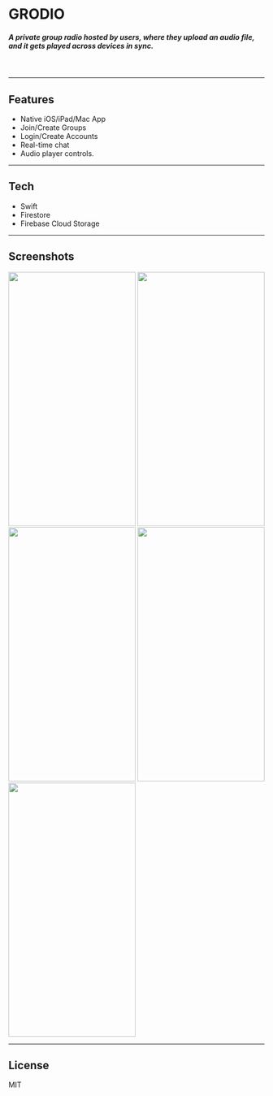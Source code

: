 # **GRODIO**

##### *A private group radio hosted by users, where they upload an audio file, and it gets played across devices in sync.*
&nbsp;

----

## Features

* Native iOS/iPad/Mac App
* Join/Create Groups
* Login/Create Accounts
* Real-time chat
* Audio player controls.

----
## Tech

* Swift
* Firestore
* Firebase Cloud Storage

----

## Screenshots


<img src="https://user-images.githubusercontent.com/22425597/223355251-9b7af28c-14f2-4b0e-9a58-37e5b5620904.PNG" width="250" height="500">
<img src="https://user-images.githubusercontent.com/22425597/223355241-f338c7fe-f1d8-41d3-bc06-8fa638cedc8e.PNG" width="250" height="500">
<img src="https://user-images.githubusercontent.com/22425597/223355242-e6f37a9c-dbe8-4b7f-a53a-2806c73358c3.PNG" width="250" height="500">
<img src="https://user-images.githubusercontent.com/22425597/223355244-da72d2ea-0b5c-4c69-92b2-1bc7e313d43b.PNG" width="250" height="500">
<img src="https://user-images.githubusercontent.com/22425597/223355248-368e6bd5-93a1-4526-872d-89d997713b45.PNG" width="250" height="500">

----

## License

MIT
